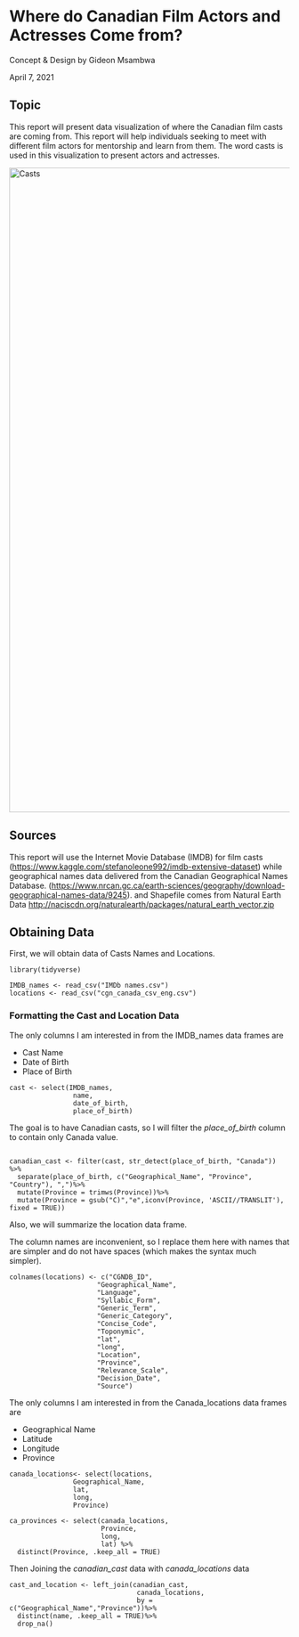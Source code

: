 # Where do Canadian Film Actors and Actresses Come from?


Concept & Design by Gideon Msambwa

April 7, 2021

## Topic

This report will present data visualization of where the Canadian film casts are coming from. This report will help individuals seeking to meet with different film actors for mentorship and learn from them. The word casts is used in this visualization to present actors and actresses.

<img width="1158" alt="Casts" src="https://user-images.githubusercontent.com/8546504/183376867-5cadfe8c-6bd5-4372-9a90-c3c17de66724.png">

## Sources 
This report will use the Internet Movie Database (IMDB) for film casts (https://www.kaggle.com/stefanoleone992/imdb-extensive-dataset) while geographical names data delivered from the Canadian Geographical Names Database. (https://www.nrcan.gc.ca/earth-sciences/geography/download-geographical-names-data/9245). and Shapefile comes from Natural Earth Data http://naciscdn.org/naturalearth/packages/natural_earth_vector.zip

## Obtaining  Data
First, we will obtain data of Casts Names and Locations.

```{r load libraries and obtain data, message=FALSE}
library(tidyverse)

IMDB_names <- read_csv("IMDb names.csv")
locations <- read_csv("cgn_canada_csv_eng.csv")
```

### Formatting the Cast and Location Data

The only columns I am interested in from the IMDB_names data frames are

* Cast Name
* Date of Birth
* Place of Birth

```{r Clean up and summarize data}
cast <- select(IMDB_names,
                name,
                date_of_birth,
                place_of_birth)
```

The goal is to have Canadian casts, so I will filter the _place_of_birth_ column to contain only Canada value.

```{r Filter for Canadian Cast}

canadian_cast <- filter(cast, str_detect(place_of_birth, "Canada")) %>%
  separate(place_of_birth, c("Geographical_Name", "Province", "Country"), ",")%>%
  mutate(Province = trimws(Province))%>%
  mutate(Province = gsub("C)","e",iconv(Province, 'ASCII//TRANSLIT'), fixed = TRUE))

```

Also, we will summarize the location data frame.

The column names are inconvenient, so I replace them here with names that are simpler and do not have spaces (which makes the syntax much simpler).

```{r change colnames, message=FALSE, results=FALSE, warning=FALSE}
colnames(locations) <- c("CGNDB_ID",
                      "Geographical_Name",
                      "Language",
                      "Syllabic_Form",
                      "Generic_Term",
                      "Generic_Category",
                      "Concise_Code",
                      "Toponymic",
                      "lat",
                      "long",
                      "Location",
                      "Province",
                      "Relevance_Scale",
                      "Decision_Date",
                      "Source")
```

The only columns I am interested in from the Canada_locations data frames are

* Geographical Name
* Latitude
* Longitude
* Province

```{r Clean up and summarize data of Canada Locations and Provinces}
canada_locations<- select(locations,
                Geographical_Name,
                lat,
                long,
                Province)

ca_provinces <- select(canada_locations,
                       Province,
                       long,
                       lat) %>%
  distinct(Province, .keep_all = TRUE)
```

Then Joining the _canadian_cast_ data with _canada_locations_ data

```{r final combination}
cast_and_location <- left_join(canadian_cast,
                                canada_locations,
                                by = c("Geographical_Name","Province"))%>%
  distinct(name, .keep_all = TRUE)%>%
  drop_na()
```
